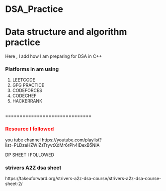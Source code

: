 # DSA_Practice
Data structure and algorithm practice
===============================

Here , I add how I am preparing for DSA in C++
<h3>Platforms in am using </h3>

1. LEETCODE
2. GFG PRACTICE
3. CODEFORCES
4. CODECHEF
5. HACKERRANK 

<br>
==============================

<h3><p style="color:red;"> Resource I followed </p></h3>
you tube channel
https://youtube.com/playlist?list=PLDzeHZWIZsTryvtXdMr6rPh4IDexB5NIA

DP SHEET I FOLLOWED 

<h3> strivers A2Z dsa sheet</h3>
https://takeuforward.org/strivers-a2z-dsa-course/strivers-a2z-dsa-course-sheet-2/


